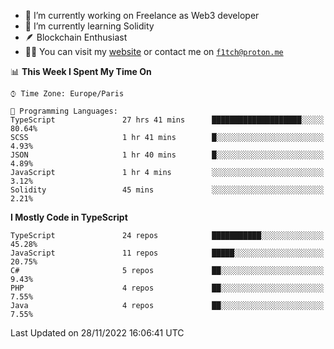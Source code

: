 - 🔭 I’m currently working on Freelance as Web3 developer
- 🌱 I’m currently learning Solidity
- 🪶 Blockchain Enthusiast
- 👨‍💻 You can visit my [website](https://f1tch.xyz) or contact me on [`f1tch@proton.me`](mailto:f1tch@proton.me)

<!--START_SECTION:waka-->
📊 **This Week I Spent My Time On** 

```text
⌚︎ Time Zone: Europe/Paris

💬 Programming Languages: 
TypeScript               27 hrs 41 mins      ████████████████████░░░░░   80.64% 
SCSS                     1 hr 41 mins        █░░░░░░░░░░░░░░░░░░░░░░░░   4.93% 
JSON                     1 hr 40 mins        █░░░░░░░░░░░░░░░░░░░░░░░░   4.89% 
JavaScript               1 hr 4 mins         ░░░░░░░░░░░░░░░░░░░░░░░░░   3.12% 
Solidity                 45 mins             ░░░░░░░░░░░░░░░░░░░░░░░░░   2.21%

```

**I Mostly Code in TypeScript** 

```text
TypeScript               24 repos            ███████████░░░░░░░░░░░░░░   45.28% 
JavaScript               11 repos            █████░░░░░░░░░░░░░░░░░░░░   20.75% 
C#                       5 repos             ██░░░░░░░░░░░░░░░░░░░░░░░   9.43% 
PHP                      4 repos             ██░░░░░░░░░░░░░░░░░░░░░░░   7.55% 
Java                     4 repos             ██░░░░░░░░░░░░░░░░░░░░░░░   7.55%

```



 Last Updated on 28/11/2022 16:06:41 UTC
<!--END_SECTION:waka-->
